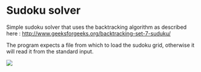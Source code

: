 # Sudoku solver

Simple sudoku solver that uses the backtracking algorithm as described here : http://www.geeksforgeeks.org/backtracking-set-7-suduku/

The program expects a file from which to load the sudoku grid, otherwise it will read it from the standard input.

![](http://i.imgur.com/XD9k3A8.gif)
